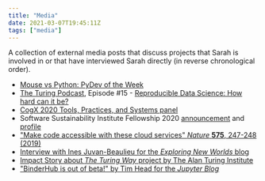 ```yaml
---
title: "Media"
date: 2021-03-07T19:45:11Z
tags: ["media"]
---
```


A collection of external media posts that discuss projects that Sarah is involved in or that have interviewed Sarah directly (in reverse chronological order).

- [Mouse vs Python: PyDev of the Week](https://www.blog.pythonlibrary.org/2021/11/08/pydev-of-the-week-sarah-gibson/)
- [The Turing Podcast](https://www.turing.ac.uk/news/turing-podcast), Episode #15 - [Reproducible Data Science: How hard can it be?](https://open.spotify.com/episode/1OVxFUA5UyIfMSCd842wjD?si=wxRI8YovR52aiA38y-LMyQ)
- [CogX 2020 Tools, Practices, and Systems panel](https://www.youtube.com/watch?v=yjtLKjTHCI0)
- Software Sustainability Institute Fellowship 2020 [announcement](https://software.ac.uk/blog/2020-01-10-announcing-2020-software-sustainability-institute-fellows) and [profile](https://software.ac.uk/about/fellows/sarah-gibson)
- ["Make code accessible with these cloud services" _Nature_ **575**, 247-248 (2019)](https://www.nature.com/articles/d41586-019-03366-x?_cldee=c2dpYnNvbkB0dXJpbmcuYWMudWs%3d&recipientid=contact-65a9d3260ce1e811a970002248014773-50f22eb79e424b5497d183f51c4f4e8b&esid=8d4db74b-6801-ea11-a811-002248070f4c)
- [Interview with Ines Juvan-Beaulieu for the _Exploring New Worlds_ blog](https://exploringnewworlds.home.blog/2019/10/10/interview-with-sarah-gibson-research-data-scientist-the-alan-turing-institute/)
- [Impact Story about _The Turing Way_ project by The Alan Turing Institute](https://www.turing.ac.uk/research/impact-stories/transforming-culture-data-science)
- ["BinderHub is out of beta!" by Tim Head for the _Jupyter Blog_](https://blog.jupyter.org/binderhub-is-out-of-beta-fa2781a229d6)
